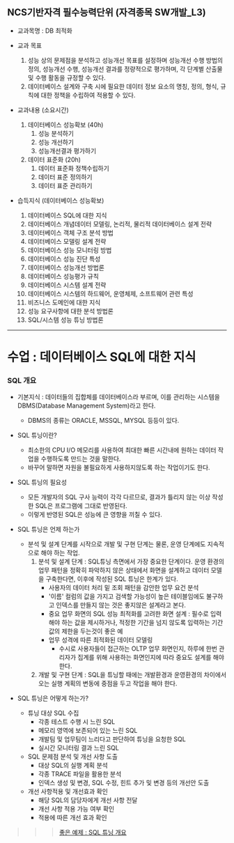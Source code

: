 ## NCS기반자격 필수능력단위 (자격종목 SW개발_L3)
* 교과목명 : DB 최적화


* 교과 목표
    1. 성능 상의 문제점을 분석하고 성능개선 목표를 설정하며 성능개선 수행 방법의 정의, 성능개선 수행, 성능개선 결과를 정량적으로 평가하며, 각 단계별 산출물 및 수행 활동을 규정할 수 있다.
    2. 데이터베이스 설계와 구축 시에 필요한 데이터 정보 요소의 명칭, 정의, 형식, 규칙에 대한 정책을 수립하여 적용할 수 있다.


* 교과내용 (소요시간)
    1. 데이터베이스 성능확보 (40h)
         1. 성능 분석하기
	    2. 성능 개선하기
	    3. 성능개선결과 평가하기
    2. 데이터 표준화 (20h)
        1. 데이터 표준화 정책수립하기
	   2. 데이터 표준 정의하기
	   3. 데이터 표준 관리하기


* 습득지식 (데이터베이스 성능확보)
    1. 데이터베이스 SQL에 대한 지식
    2. 데이터베이스 개념데이터 모델링, 논리적, 물리적 데이터베이스 설계 전략
    3. 데이터베이스 객체 구조 분석 방법
    4. 데이터베이스 모델링 설계 전략
    5. 데이터베이스 성능 모니터링 방법
    6. 데이터베이스 성능 진단 특성
    7. 데이터베이스 성능개선 방법론
    8. 데이터베이스 성능평가 규칙
    9. 데이터베이스 시스템 설계 전략
    10. 데이터베이스 시스템의 하드웨어, 운영체제, 소프트웨어 관련 특성
    11. 비즈니스 도메인에 대한 지식
    12. 성능 요구사항에 대한 분석 방법론
    13. SQL/시스템 성능 튜닝 방법론
--------

# 수업 : 데이터베이스 SQL에 대한 지식

### SQL 개요
* 기본지식 : 데이터들의 집합체를 데이터베이스라 부르며, 이를 관리하는 시스템을 DBMS(Database Management System)라고 한다.
    * DBMS의 종류는 ORACLE, MSSQL, MYSQL 등등이 있다.

* SQL 튜닝이란?
    * 최소한의 CPU I/O 메모리를 사용하여 최대한 빠른 시간내에 원하는 데이터 작업을 수행하도록 만드는 것을 말한다.
    * 바꾸어 말하면 자원을 불필요하게 사용하지않도록 하는 작업이기도 한다.

* SQL 튜닝의 필요성
    * 모든 개발자의 SQL 구사 능력이 각각 다르므로, 결과가 틀리지 않는 이상 작성한 SQL은 프로그램에 그대로 반영된다.
    * 이렇게 반영된 SQL은 성능에 큰 영향을 끼칠 수 있다.

* SQL 튜닝은 언제 하는가
    * 분석 및 설계 단계를 시작으로 개발 및 구현 단계는 물론, 운영 단계에도 지속적으로 해야 하는 작업.
        1. 분석 및 설계 단계 : SQL튜닝 측면에서 가장 중요한 단계이다. 운영 환경의 업무 패턴을 정확히 파악하지 않은 상태에서 화면을 설계하고 데이터 모델을 구축한다면, 이후에 작성된 SQL 튜닝은 한계가 있다.
             * 사용자의 데이터 처리 밑 조회 패턴을 감안한 업무 요건 분석
	         * '이름' 컬럼의 값을 가지고 검색할 가능성이 높은 테이블임에도 불구하고 인덱스를 만들지 않는 것은 좋지않은 설계라고 본다.
	         * 중요 업무 화면의 SQL 성능 최적화를 고려한 화면 설계 : 필수로 입력해야 하는 값을 제시하거나, 적정한 기간을 넘지 않도록 입력하는 기간 값의 제한을 두는것이 좋은 예
	         * 업무 성격에 따른 최적화된 데이터 모델링
		        - 수시로 사용자들이 접근하는 OLTP 업무 화면인지, 하루에 한번 관리자가 집계를 위해 사용하는 화면인지에 따라 중요도 설계를 해야 한다.
        2. 개발 및 구현 단계 : SQL을 튜닝할 때에는 개발환경과 운영환경의 차이에서 오는 실행 계획의 변동에 중점을 두고 작업을 해야 한다.

* SQL 튜닝은 어떻게 하는가?
    * 튜닝 대상 SQL 수집
        * 각종 테스트 수행 시 느린 SQL
	    * 메모리 영역에 보존되어 있는 느린 SQL
	    * 개발팀 및 업무팀이 느리다고 판단하여 튜닝을 요청한 SQL
	    * 실시간 모니터링 결과 느린 SQL
    * SQL 문제점 분석 및 개선 사항 도출
        * 대상 SQL의 실행 계획 분석
	    * 각종 TRACE 파일을 활용한 분석
	    * 인덱스 생성 및 변경, SQL 수정, 힌트 추가 및 변경 등의 개선안 도출
    * 개선 사항적용 및 개선효과 확인
        * 해당 SQL의 담당자에게 개선 사항 전달
	    * 개선 사항 적용 가능 여부 확인
	    * 적용에 따른 개선 효과 확인

>>> [좋은 예제 : SQL 튜닝 개요](http://www.insightbook.co.kr/wp-content/uploads/2013/03/SQL_sample.pdf)






